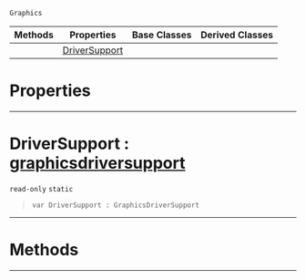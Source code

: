  `Graphics`

|Methods|Properties|Base Classes|Derived Classes|
|---|---|---|---|
| |[ DriverSupport](https://github.com/ArendDanielek/ZeroDocsTest/blob/master/code_reference/class_reference/graphics.markdown#driversupport-zero-engin)| | |


 #  Properties


---  
 #  DriverSupport : [graphicsdriversupport](https://github.com/ArendDanielek/ZeroDocsTest/blob/master/code_reference/class_reference/graphicsdriversupport.markdown)

 `read-only` `static`

> 
> ``` lang=cpp, name=Zilch
> var DriverSupport : GraphicsDriverSupport


---  
 #  Methods


---  
 
  
  
  
  
  
  
  

 